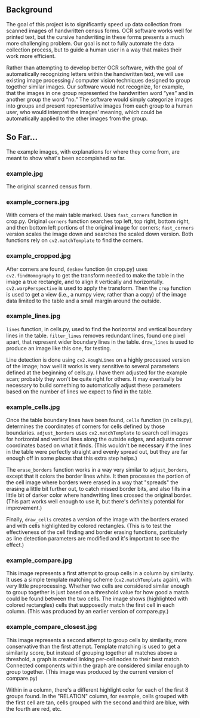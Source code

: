 ## Background

The goal of this project is to significantly speed up data collection
from scanned images of handwritten census forms.
OCR software works well for printed text, but the cursive
handwriting in these forms presents a much
more challenging problem. Our goal is not to fully
automate the data collection process, but to guide a human user in
a way that makes their work more efficient.

Rather than attempting
to develop better OCR software, with the goal of automatically
recognizing letters within the handwritten text, we will use
existing image processing / computer vision techniques designed to
group together similar images. Our software would not recognize,
for example, that the images in one group represented the
handwritten word “yes” and in another group the word “no.” The
software would simply categorize images into groups and present
representative images from each group to a human user, who would
interpret the images’ meaning, which could be automatically applied
to the other images from the group.

## So Far...

The example images, with explanations for where they come from,
are meant to show what's been accompished so far.

### example.jpg

The original scanned census form.

### example\_corners.jpg

With corners of the main table marked.  Uses `fast_corners`
function in crop.py.  Original `corners` function searches top
left, top right, bottom right, and then bottom left portions of
the original image for corners; `fast_corners` version scales
the image down and searches the scaled down version.  Both
functions rely on `cv2.matchTemplate` to find the corners.

### example\_cropped.jpg

After corners are found, `deskew` function (in crop.py) uses
`cv2.findHomography` to get the transform needed to make the
table in the image a true rectangle, and to align it vertically
and horizontally.  `cv2.warpPerspective` is used to apply the
transform.  Then the `crop` function is used to get a view
(i.e., a numpy view, rather than a copy) of the image data limited
to the table and a small margin around the outside.

### example\_lines.jpg

`lines` function, in cells.py, used to find the horizontal and
vertical boundary lines in the table.  `filter_lines` removes
redundant lines, found one pixel apart, that represent wider
boundary lines in the table.  `draw_lines` is used to produce
an image like this one, for testing.

Line detection is done using `cv2.HoughLines` on a highly
processed version of the image; how well it works is very
sensitive to several parameters defined at the
beginning of cells.py.  I have them adjusted for the example
scan; probably they won't be quite right for others.  It may
eventually be necessary to build something to
automatically adjust these parameters based on the number of
lines we expect to find in the table.

### example\_cells.jpg

Once the table boundary lines have been found, `cells` function
(in cells.py), determines the coordinates of corners for cells
defined by those boundaries.  `adjust_borders` uses
`cv2.matchTemplate` to search cell images for horizontal and
vertical lines along the outside edges, and adjusts corner
coordinates based on what it finds.  (This wouldn't be necessary
if the lines in the table were perfectly straight and evenly
spread out, but they are far enough off in some places that this
extra step helps.)

The `erase_borders` function works in a way very similar to
`adjust_borders`, except that it colors the border lines white.
It then processes the portion of the cell image where borders
were erased in a way that "spreads" the erasing a little bit
further out, to catch missed border bits, and also fills in a
little bit of darker color where handwriting lines crossed the
original border.  (This part works well enough to use it, but
there's definitely potential for improvement.)

Finally, `draw_cells` creates a version of the image with the
borders erased and with cells highlighted by colored rectangles.
(This is to test the effectiveness of the cell finding and
border erasing functions, particularly as line detection parameters
are modified and it's important to see the effect.)

### example\_compare.jpg

This image represents a first attempt to group cells in a column
by similarity.  It uses a simple template matching scheme
(`cv2.matchTemplate` again), with very little preprocessing.
Whether two cells are considered similar enough to group together
is just based on a threshold value for how good a match could
be found between the two cells.  The image shows (highlighted
with colored rectangles) cells that supposedly match the first
cell in each column.  (This was produced by an earlier version of
compare.py.)

### example\_compare\_closest.jpg

This image represents a second attempt to group cells by similarity,
more conservative than the first attempt.  Template matching is
used to get a similarity score, but instead of grouping together
all matches above a threshold, a graph is created linking per-cell
nodes to their best match.  Connected components within the graph
are considered similar enough to group together.  (This image
was produced by the current version of compare.py)

Within in a column, there's a different highlight color for
each of the first 8 groups found.  In the "RELATION" column, for
example, cells grouped with the first cell are tan, cells grouped
with the second and third are blue, with the fourth are red, etc.
